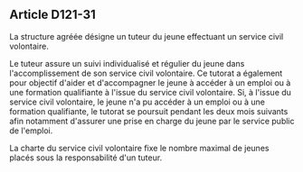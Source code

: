 ## Article D121-31

La structure agréée désigne un tuteur du jeune effectuant un service civil volontaire.

Le tuteur assure un suivi individualisé et régulier du jeune dans l'accomplissement de son service civil
volontaire. Ce tutorat a également pour objectif d'aider et d'accompagner le jeune à accéder à un emploi ou
à une formation qualifiante à l'issue du service civil volontaire. Si, à l'issue du service civil volontaire, le
jeune n'a pu accéder à un emploi ou à une formation qualifiante, le tutorat se poursuit pendant les deux mois
suivants afin notamment d'assurer une prise en charge du jeune par le service public de l'emploi.

La charte du service civil volontaire fixe le nombre maximal de jeunes placés sous la responsabilité d'un
tuteur.


